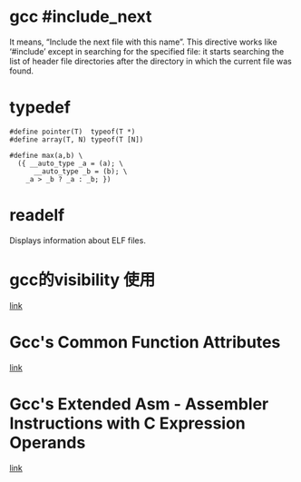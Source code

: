 # gcc #include_next
It means, “Include the next file with this name”. This directive works like ‘#include’ except in searching for the specified file: it starts searching the list of header file directories after the directory in which the current file was found.

# typedef
	#define pointer(T)  typeof(T *)
	#define array(T, N) typeof(T [N])

	#define max(a,b) \
	  ({ __auto_type _a = (a); \
	      __auto_type _b = (b); \
   		_a > _b ? _a : _b; })

# readelf
Displays information about ELF files.

# gcc的visibility 使用
[link](https://blog.csdn.net/topasstem8/article/details/6736976)

# Gcc's Common Function Attributes
[link](https://gcc.gnu.org/onlinedocs/gcc/Common-Function-Attributes.html)

# Gcc's Extended Asm - Assembler Instructions with C Expression Operands
[link](https://gcc.gnu.org/onlinedocs/gcc/Extended-Asm.html)
